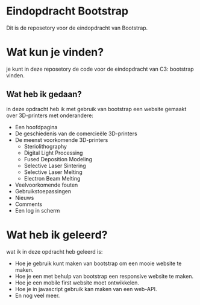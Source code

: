 # Eindopdracht Bootstrap
 Dit is de reposetory voor de eindopdracht van Bootstrap.
 
# Wat kun je vinden?
 je kunt in deze reposetory de code voor de eindopdracht van C3: bootstrap vinden.
  
## Wat heb ik gedaan?
  in deze opdracht heb ik met gebruik van bootstrap een website gemaakt over 3D-printers met onderandere: 
* Een hoofdpagina
* De geschiedenis van de comercieële 3D-printers
* De meenst voorkomende 3D-printers
  * Steriolithography
  * Digital Light Processing
  * Fused Deposition Modeling
  * Selective Laser Sintering
  * Selective Laser Melting
  * Electron Beam Melting
* Veelvoorkomende fouten
* Gebruikstoepassingen
* Nieuws
* Comments
* Een log in scherm

 
# Wat heb ik geleerd? 
wat ik in deze opdracht heb geleerd is:
* Hoe je gebruik kunt maken van bootstrap om een mooie website te maken.
* Hoe je een met behulp van bootstrap een responsive website te maken.
* Hoe je een mobile first website moet ontwikkelen.
* Hoe je in javascript gebruik kan maken van een web-API.
* En nog veel meer.
